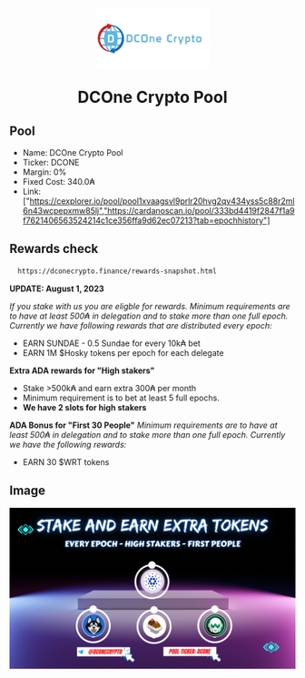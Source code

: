 <h1 align="center">
<img src="image/dconecrypto-medium.png" width="200px">
<p>DCOne Crypto Pool</p>
</h1>

## Pool

- Name: DCOne Crypto Pool
- Ticker: DCONE
- Margin: 0%
- Fixed Cost: 340.0₳
- Link: ["https://cexplorer.io/pool/pool1xvaagsvl9prlr20hvg2qv434yss5c88r2ml6n43wcpepxmw85lj","https://cardanoscan.io/pool/333bd4419f2847f1a9f7621406563524214c1ce356ffa9d62ec07213?tab=epochhistory"]

## Rewards check

```bash
  https://dconecrypto.finance/rewards-snapshot.html
```

**UPDATE: August 1, 2023**

_If you stake with us you are eligble for rewards. Minimum requirements are to have at least 500₳ in delegation and to stake more than one full epoch. Currently we have following rewards that are distributed every epoch:_

- EARN SUNDAE - 0.5 Sundae for every 10k₳ bet
- EARN 1M $Hosky tokens per epoch for each delegate

**Extra ADA rewards for "High stakers"**

- Stake >500k₳ and earn extra 300₳ per month
- Minimum requirement is to bet at least 5 full epochs.
- **We have 2 slots for high stakers**

**ADA Bonus for "First 30 People"**
_Minimum requirements are to have at least 500₳ in delegation and to stake more than one full epoch. Currently we have the following rewards:_

- EARN 30 $WRT tokens

## Image

![App Screenshot](image/EveryEpoch-HighStakers-FirstPeople-2023-08-01.png)
